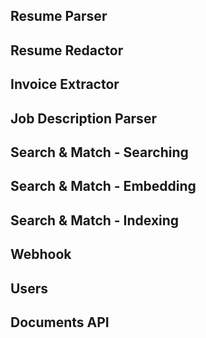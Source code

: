 

Resume Parser
-------------

Resume Redactor
---------------

Invoice Extractor
-----------------

Job Description Parser
----------------------

Search & Match - Searching
--------------------------

Search & Match - Embedding
--------------------------

Search & Match - Indexing
-------------------------

Webhook
-------

Users
-----

Documents API
-------------